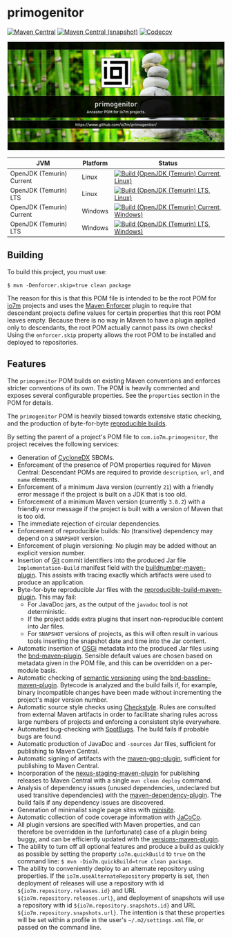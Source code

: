 primogenitor
===

[![Maven Central](https://img.shields.io/maven-central/v/com.io7m.primogenitor/com.io7m.primogenitor.svg?style=flat-square)](http://search.maven.org/#search%7Cga%7C1%7Cg%3A%22com.io7m.primogenitor%22)
[![Maven Central (snapshot)](https://img.shields.io/nexus/s/com.io7m.primogenitor/com.io7m.primogenitor?server=https%3A%2F%2Fs01.oss.sonatype.org&style=flat-square)](https://s01.oss.sonatype.org/content/repositories/snapshots/com/io7m/primogenitor/)
[![Codecov](https://img.shields.io/codecov/c/github/io7m-com/primogenitor.svg?style=flat-square)](https://codecov.io/gh/io7m-com/primogenitor)

![com.io7m.primogenitor](./src/site/resources/primogenitor.jpg?raw=true)

| JVM | Platform | Status |
|-----|----------|--------|
| OpenJDK (Temurin) Current | Linux | [![Build (OpenJDK (Temurin) Current, Linux)](https://img.shields.io/github/actions/workflow/status/io7m-com/primogenitor/main.linux.temurin.current.yml)](https://www.github.com/io7m-com/primogenitor/actions?query=workflow%3Amain.linux.temurin.current)|
| OpenJDK (Temurin) LTS | Linux | [![Build (OpenJDK (Temurin) LTS, Linux)](https://img.shields.io/github/actions/workflow/status/io7m-com/primogenitor/main.linux.temurin.lts.yml)](https://www.github.com/io7m-com/primogenitor/actions?query=workflow%3Amain.linux.temurin.lts)|
| OpenJDK (Temurin) Current | Windows | [![Build (OpenJDK (Temurin) Current, Windows)](https://img.shields.io/github/actions/workflow/status/io7m-com/primogenitor/main.windows.temurin.current.yml)](https://www.github.com/io7m-com/primogenitor/actions?query=workflow%3Amain.windows.temurin.current)|
| OpenJDK (Temurin) LTS | Windows | [![Build (OpenJDK (Temurin) LTS, Windows)](https://img.shields.io/github/actions/workflow/status/io7m-com/primogenitor/main.windows.temurin.lts.yml)](https://www.github.com/io7m-com/primogenitor/actions?query=workflow%3Amain.windows.temurin.lts)|


## Building

To build this project, you must use:

```
$ mvn -Denforcer.skip=true clean package
```

The reason for this is that this POM file is intended to be the
root POM for [io7m](http://io7m.com) projects and uses the [Maven
Enforcer](https://maven.apache.org/enforcer/maven-enforcer-plugin/)
plugin to require that descendant projects define values for certain
properties that this root POM leaves empty. Because there is no way
in Maven to have a plugin applied only to descendants, the root POM
actually cannot pass its own checks! Using the `enforcer.skip` property
allows the root POM to be installed and deployed to repositories.

## Features

The `primogenitor` POM builds on existing Maven conventions and enforces stricter conventions of its own. The POM is heavily commented and exposes several configurable properties. See the `properties` section in the POM for details.

The `primogenitor` POM is heavily biased towards extensive static checking, and the production of byte-for-byte
[reproducible builds](https://reproducible-builds.org/).

By setting the parent of a project's POM file to `com.io7m.primogenitor`, the project receives the following services:

* Generation of [CycloneDX](https://cyclonedx.org/) SBOMs.
* Enforcement of the presence of POM properties required for Maven Central: Descendant POMs are required to provide `description`, `url`, and `name` elements.
* Enforcement of a minimum Java version (currently `21`) with a friendly error message if the project is built on a JDK that is too old.
* Enforcement of a minimum Maven version (currently `3.8.2`) with a friendly error message if the project is built with a version of Maven that is too old.
* The immediate rejection of circular dependencies.
* Enforcement of reproducible builds: No (transitive) dependency may depend on a `SNAPSHOT` version.
* Enforcement of plugin versioning: No plugin may be added without an explicit version number.
* Insertion of [Git](http://www.git-scm.com) commit identifiers into the produced Jar file `Implementation-Build` manifest field with the [buildnumber-maven-plugin](http://www.mojohaus.org/buildnumber-maven-plugin/). This assists with tracing exactly which artifacts were used to produce an application.
* Byte-for-byte reproducible Jar files with the [reproducible-build-maven-plugin](http://zlika.github.io/reproducible-build-maven-plugin/index.html). This may fail:
  * For JavaDoc jars, as the output of the `javadoc` tool is not deterministic.
  * If the project adds extra plugins that insert non-reproducible content into Jar files.
  * For `SNAPSHOT` versions of projects, as this will often result in various tools inserting the snapshot date and time into the Jar content.
* Automatic insertion of [OSGi](http://www.osgi.org) metadata into the produced Jar files using the [bnd-maven-plugin](https://github.com/bndtools/bnd/tree/master/maven/bnd-maven-plugin). Sensible default values are chosen based on metadata given in the POM file, and this can be overridden on a per-module basis.
* Automatic checking of [semantic versioning](https://semver.org/) using the [bnd-baseline-maven-plugin](https://github.com/bndtools/bnd/tree/master/maven/bnd-baseline-maven-plugin). Bytecode is analyzed and the build fails if, for example, binary incompatible changes have been made without incrementing the project's major version number.
* Automatic source style checks using [Checkstyle](https://maven.apache.org/plugins/maven-checkstyle-plugin/). Rules are consulted from external Maven artifacts in order to facilitate sharing rules across large numbers of projects and enforcing a consistent style everywhere.
* Automated bug-checking with [SpotBugs](https://spotbugs.github.io/spotbugs-maven-plugin/index.html). The build fails if probable bugs are found.
* Automatic production of JavaDoc and `-sources` Jar files, sufficient for publishing to Maven Central.
* Automatic signing of artifacts with the [maven-gpg-plugin](https://maven.apache.org/plugins/maven-gpg-plugin/), sufficient for publishing to Maven Central.
* Incorporation of the [nexus-staging-maven-plugin](https://github.com/sonatype/nexus-maven-plugins/tree/master/staging/maven-plugin) for publishing releases to Maven Central with a single `mvn clean deploy` command.
* Analysis of dependency issues (unused dependencies, undeclared but used transitive dependencies) with the [maven-dependency-plugin](https://maven.apache.org/plugins/maven-dependency-plugin/). The build fails if any dependency issues are discovered.
* Generation of minimalist single page sites with [minisite](https://www.io7m.com/software/minisite/).
* Automatic collection of code coverage information with [JaCoCo](http://www.jacoco.org/).
* All plugin versions are specified with Maven properties, and can therefore be overridden in the (unfortunate) case of a plugin being buggy, and can be efficiently updated with the [versions-maven-plugin](http://www.mojohaus.org/versions-maven-plugin/).
* The ability to turn off all optional features and produce a build as quickly as possible by setting the property `io7m.quickBuild` to `true` on the command line: `$ mvn -Dio7m.quickBuild=true clean package`.
* The ability to conveniently deploy to an alternate repository using properties. If the `io7m.useAlternateRepository` property is set, then deployment of releases will use a repository with id `${io7m.repository.releases.id}` and URL `${io7m.repository.releases.url}`, and deployment of snapshots will use a repository with id `${io7m.repository.snapshots.id}` and URL `${io7m.repository.snapshots.url}`. The intention is that these properties will be set within a profile in the user's `~/.m2/settings.xml` file, or passed on the command line.


